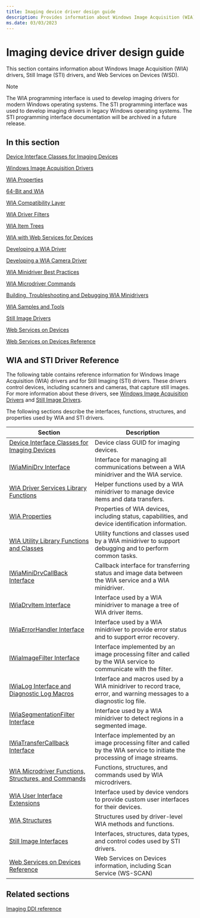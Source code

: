 ```yaml
---
title: Imaging device driver design guide
description: Provides information about Windows Image Acquisition (WIA) drivers, Still Image (STI) drivers, and Web Services on Devices (WSD).
ms.date: 03/03/2023
---
```


# Imaging device driver design guide

This section contains information about Windows Image Acquisition (WIA) drivers, Still Image (STI) drivers, and Web Services on Devices (WSD).

> [!NOTE]
> The WIA programming interface is used to develop imaging drivers for modern Windows operating systems.
> The STI programming interface was used to develop imaging drivers in legacy Windows operating systems.
> The STI programming interface documentation will be archived in a future release.

## In this section

[Device Interface Classes for Imaging Devices](device-interface-classes-for-imaging-devices.md)

[Windows Image Acquisition Drivers](windows-image-acquisition-drivers.md)

[WIA Properties](about-wia-properties.md)

[64-Bit and WIA](64-bit-and-wia.md)

[WIA Compatibility Layer](wia-compatibility-layer.md)

[WIA Driver Filters](wia-driver-filters.md)

[WIA Item Trees](wia-item-trees.md)

[WIA with Web Services for Devices](wia-with-web-services-for-devices.md)

[Developing a WIA Driver](developing-a-wia-driver.md)

[Developing a WIA Camera Driver](developing-a-wia-camera-driver.md)

[WIA Minidriver Best Practices](wia-minidriver-best-practices.md)

[WIA Microdriver Commands](wia-microdriver-commands.md)

[Building, Troubleshooting and Debugging WIA Minidrivers](building--troubleshooting-and-debugging-wia-minidrivers.md)

[WIA Samples and Tools](wia-samples-and-tools.md)

[Still Image Drivers](still-image-drivers.md)

[Web Services on Devices](web-services-on-devices.md)

[Web Services on Devices Reference](web-services-on-devices-reference.md)

## WIA and STI Driver Reference

The following table contains reference information for Windows Image Acquisition (WIA) drivers and for Still Imaging (STI) drivers. These drivers control devices, including scanners and cameras, that capture still images. For more information about these drivers, see [Windows Image Acquisition Drivers](./windows-image-acquisition-drivers.md) and [Still Image Drivers](./still-image-drivers.md).

The following sections describe the interfaces, functions, structures, and properties used by WIA and STI drivers.

| Section | Description |
|--|--|
| [Device Interface Classes for Imaging Devices](device-interface-classes-for-imaging-devices.md) | Device class GUID for imaging devices. |
| [IWiaMiniDrv Interface](/windows-hardware/drivers/ddi/wiamindr_lh/nn-wiamindr_lh-iwiaminidrv) | Interface for managing all communications between a WIA minidriver and the WIA service. |
| [WIA Driver Services Library Functions](/windows-hardware/drivers/ddi/wiamdef/index) | Helper functions used by a WIA minidriver to manage device items and data transfers. |
| [WIA Properties](wia-properties.md) | Properties of WIA devices, including status, capabilities, and device identification information. |
| [WIA Utility Library Functions and Classes](/windows-hardware/drivers/ddi/_image/index) | Utility functions and classes used by a WIA minidriver to support debugging and to perform common tasks. |
| [IWiaMiniDrvCallBack Interface](/windows-hardware/drivers/ddi/wiamindr_lh/nn-wiamindr_lh-iwiaminidrvcallback) | Callback interface for transferring status and image data between the WIA service and a WIA minidriver. |
| [IWiaDrvItem Interface](/windows-hardware/drivers/ddi/wiamindr_lh/nn-wiamindr_lh-iwiadrvitem) | Interface used by a WIA minidriver to manage a tree of WIA driver items. |
| [IWiaErrorHandler Interface](/windows-hardware/drivers/ddi/wia_lh/nn-wia_lh-iwiaerrorhandler) | Interface used by a WIA minidriver to provide error status and to support error recovery. |
| [IWiaImageFilter Interface](/windows-hardware/drivers/ddi/wia_lh/nn-wia_lh-iwiaimagefilter) | Interface implemented by an image processing filter and called by the WIA service to communicate with the filter. |
| [IWiaLog Interface and Diagnostic Log Macros](/windows-hardware/drivers/ddi/_image/index) | Interface and macros used by a WIA minidriver to record trace, error, and warning messages to a diagnostic log file. |
| [IWiaSegmentationFilter Interface](/windows-hardware/drivers/ddi/wia_lh/nn-wia_lh-iwiasegmentationfilter) | Interface used by a WIA minidriver to detect regions in a segmented image. |
| [IWiaTransferCallback Interface](/windows-hardware/drivers/ddi/wia_lh/nn-wia_lh-iwiatransfercallback) | Interface implemented by an image processing filter and called by the WIA service to initiate the processing of image streams. |
| [WIA Microdriver Functions, Structures, and Commands](/windows-hardware/drivers/ddi/_image/index) | Functions, structures, and commands used by WIA microdrivers. |
| [WIA User Interface Extensions](/windows-hardware/drivers/ddi/wiadevd/index) | Interface used by device vendors to provide custom user interfaces for their devices. |
| [WIA Structures](/windows-hardware/drivers/ddi/_image/index) | Structures used by driver-level WIA methods and functions. |
| [Still Image Interfaces](/windows-hardware/drivers/ddi/_image/index) | Interfaces, structures, data types, and control codes used by STI drivers. |
| [Web Services on Devices Reference](./scan-service--ws-scan--schema.md) | Web Services on Devices information, including Scan Service (WS-SCAN) |

## Related sections

[Imaging DDI reference](/windows-hardware/drivers/ddi/_image)
